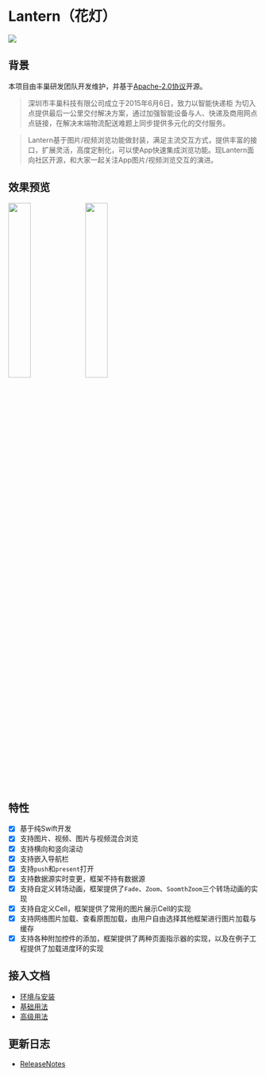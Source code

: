 # Lantern（花灯）

![](https://github.com/fcbox/Lantern/raw/master/Assets/Banner.png)

## 背景

本项目由丰巢研发团队开发维护，并基于[Apache-2.0协议](http://www.apache.org/licenses/LICENSE-2.0)开源。

> 深圳市丰巢科技有限公司成立于2015年6月6日，致力以智能快递柜 
为切入点提供最后一公里交付解决方案，通过加强智能设备与人、快递及商用网点点链接，在解决末端物流配送难题上同步提供多元化的交付服务。 

> Lantern基于图片/视频浏览功能做封装，满足主流交互方式，提供丰富的接口，扩展灵活，高度定制化，可以使App快速集成浏览功能。现Lantern面向社区开源，和大家一起关注App图片/视频浏览交互的演进。

## 效果预览

<div>
	<img src="https://github.com/fcbox/Lantern/raw/master/Assets/Home.gif" width = "30%" div/>
	<img src="https://github.com/fcbox/Lantern/raw/master/Assets/Show.gif" width = "30%" div/>
</div>

## 特性

- [x] 基于纯Swift开发
- [x] 支持图片、视频、图片与视频混合浏览
- [x] 支持横向和竖向滚动
- [x] 支持嵌入导航栏
- [x] 支持`push`和`present`打开
- [x] 支持数据源实时变更，框架不持有数据源
- [x] 支持自定义转场动画，框架提供了`Fade`、`Zoom`、`SoomthZoom`三个转场动画的实现
- [x] 支持自定义Cell，框架提供了常用的图片展示Cell的实现
- [x] 支持网络图片加载、查看原图加载，由用户自由选择其他框架进行图片加载与缓存
- [x] 支持各种附加控件的添加，框架提供了两种页面指示器的实现，以及在例子工程提供了加载进度环的实现

## 接入文档

- [环境与安装](环境与安装.md)
- [基础用法](基础用法.md)
- [高级用法](高级用法.md)

## 更新日志

- [ReleaseNotes](ReleaseNotes.md)
